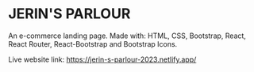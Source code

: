 # JERIN'S PARLOUR
An e-commerce landing page.
Made with: HTML, CSS, Bootstrap, React, React Router, React-Bootstrap and Bootstrap Icons.

Live website link: https://jerin-s-parlour-2023.netlify.app/
